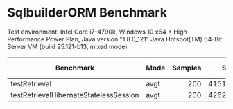 # SqlbuilderORM Benchmark

Test environment: Intel Core i7-4790k, Windows 10 x64 + High Performance Power Plan, Java version "1.8.0_121" Java Hotspot(TM) 64-Bit Server VM (build 25.121-b13, mixed mode)

| Benchmark | Mode | Samples | Score | Score error | Units |
|---|---|---:|---:|---:|---|
| testRetrieval | avgt | 200 | 4151.798 | 16.910 | ns/op |
| testRetrievalHibernateStatelessSession | avgt | 200 | 4262.625 | 19.036 | ns/op |
<!---
|  |  |  |  |  |  |
--->